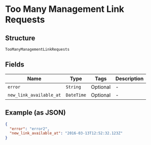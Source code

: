 
# Too Many Management Link Requests

## Structure

`TooManyManagementLinkRequests`

## Fields

| Name | Type | Tags | Description |
|  --- | --- | --- | --- |
| `error` | `String` | Optional | - |
| `new_link_available_at` | `DateTime` | Optional | - |

## Example (as JSON)

```json
{
  "error": "error2",
  "new_link_available_at": "2016-03-13T12:52:32.123Z"
}
```

